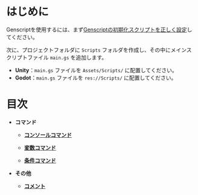 # はじめに

Genscriptを使用するには、まず[Genscriptの初期化スクリプトを正しく設定](../../../GenScriptInitialization/README.md)してください。

次に、プロジェクトフォルダに `Scripts` フォルダを作成し、その中にメインスクリプトファイル `main.gs` を追加します。

- **Unity**：`main.gs` ファイルを `Assets/Scripts/` に配置してください。
- **Godot**：`main.gs` ファイルを `res://Scripts/` に配置してください。

# 目次

* **コマンド**  
  
  * **[コンソールコマンド](Command/Console.md)**  
    
  * **[変数コマンド](Command/Variable.md)**  
    
  * **[条件コマンド](Command/When.md)**

* **その他**  
  
  * **[コメント](Oters/Comment.md)**
